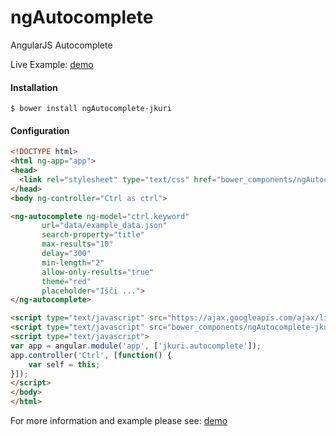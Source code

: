 # ngAutocomplete
AngularJS Autocomplete

Live Example: [demo](http://demo.jankuri.com/ngAutocomplete)

#### Installation
    $ bower install ngAutocomplete-jkuri
    
#### Configuration

```html
<!DOCTYPE html>
<html ng-app="app">
<head>
  <link rel="stylesheet" type="text/css" href="bower_components/ngAutocomplete-jkuri/src/css/ngAutocomplete.css">
</head>
<body ng-controller="Ctrl as ctrl">

<ng-autocomplete ng-model="ctrl.keyword"
	   url="data/example_data.json"
	   search-property="title"
	   max-results="10"
	   delay="300"
	   min-length="2"
	   allow-only-results="true"
	   theme="red"
	   placeholder="Išči ...">
</ng-autocomplete>

<script type="text/javascript" src="https://ajax.googleapis.com/ajax/libs/angularjs/1.4.0/angular.min.js"></script>
<script type="text/javascript" src="bower_components/ngAutocomplete-jkuri/src/js/ngAutocomplete.min.js"></script>
<script type="text/javascript">
var app = angular.module('app', ['jkuri.autocomplete']);
app.controller('Ctrl', [function() {
	var self = this;
}]);
</script>
</body>
</html>
``` 

For more information and example please see: [demo](http://demo.jankuri.com/ngAutocomplete)
